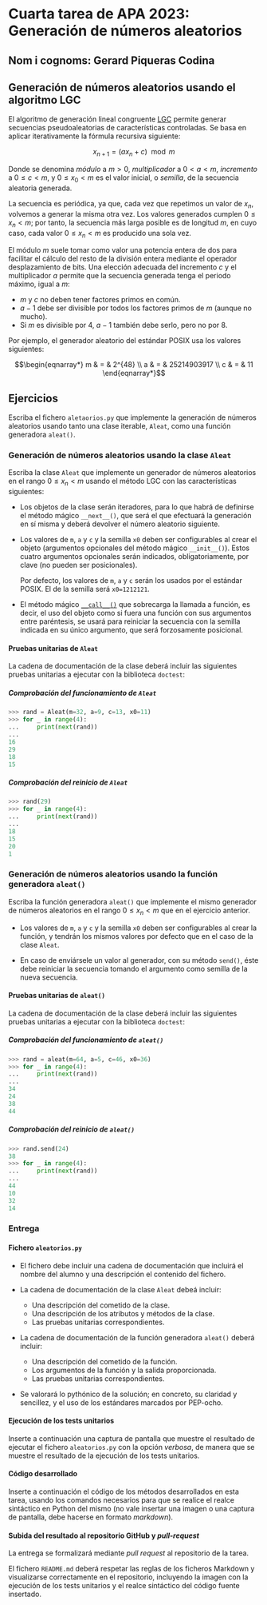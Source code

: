 # Cuarta tarea de APA 2023: Generación de números aleatorios

## Nom i cognoms: Gerard Piqueras Codina

## Generación de números aleatorios usando el algoritmo LGC

El algoritmo de generación lineal congruente
[LGC](https://en.wikipedia.org/wiki/Linear_congruential_generator) permite generar
secuencias pseudoaleatorias de características controladas. Se basa en aplicar
iterativamente la fórmula recursiva siguiente:

$$ x_{n + 1} = (a x_n + c) \mod m $$

Donde se denomina *módulo* a $m > 0$, *multiplicador* a $0 < a < m$, *incremento* a
$0 \le c < m$, y $0 \le x_0 < m$ es el valor inicial, o *semilla*, de la secuencia
aleatoria generada.

La secuencia es periódica, ya que, cada vez que repetimos un valor de $x_n$, volvemos a
generar la misma otra vez. Los valores generados cumplen $0 \le x_n < m$; por tanto, la
secuencia más larga posible es de longitud $m$, en cuyo caso, cada valor $0 \le x_n < m$
es producido una sola vez.

El módulo $m$ suele tomar como valor una potencia entera de dos para facilitar el cálculo
del resto de la división entera mediante el operador desplazamiento de bits. Una elección
adecuada del incremento $c$ y el multiplicador $a$ permite que la secuencia generada
tenga el periodo máximo, igual a $m$:

- $m$ y $c$ no deben tener factores primos en común.
- $a - 1$ debe ser divisible por todos los factores primos de $m$ (aunque no mucho).
- Si $m$ es divisible por 4, $a - 1$ también debe serlo, pero no por 8.

Por ejemplo, el generador aleatorio del estándar POSIX usa los valores siguientes:

$$\begin{eqnarray*}
        m & = & 2^{48} \\
        a & = & 25214903917 \\
        c & = & 11
\end{eqnarray*}$$

## Ejercicios

Escriba el fichero `aletaorios.py` que implemente la generación de números aleatorios
usando tanto una clase iterable, `Aleat`, como una función generadora `aleat()`.

### Generación de números aleatorios usando la clase `Aleat`

Escriba la clase `Aleat` que implemente un generador de números aleatorios en el rango
$0 \le x_n < m$ usando el método LGC con las características siguientes:

- Los objetos de la clase serán iteradores, para lo que habrá de definirse el método
  mágico `__next__()`, que será el que efectuará la generación en sí misma y deberá
  devolver el número aleatorio siguiente.

- Los valores de `m`, `a` y `c` y la semilla `x0` deben ser configurables al crear el
  objeto (argumentos opcionales del método mágico `__init__()`). Estos cuatro argumentos
  opcionales serán indicados, obligatoriamente, por clave (no pueden ser posicionales).

  Por defecto, los valores de `m`, `a` y `c` serán los usados por el estándar POSIX. El
  de la semilla será `x0=1212121`.

- El método mágico [`__call__()`](https://docs.python.org/3/reference/datamodel.html#object.__call__)
  que sobrecarga la llamada a función, es decir, el uso del objeto como si fuera una
  función con sus argumentos entre paréntesis, se usará para reiniciar la secuencia con
  la semilla indicada en su único argumento, que será forzosamente posicional.

#### Pruebas unitarias de `Aleat`

La cadena de documentación de la clase deberá incluir las siguientes pruebas unitarias
a ejecutar con la biblioteca `doctest`:

##### Comprobación del funcionamiento de `Aleat`

```python
>>> rand = Aleat(m=32, a=9, c=13, x0=11)
>>> for _ in range(4):
...     print(next(rand))
...
16
29
18
15
```

##### Comprobación del reinicio de `Aleat`

```python
>>> rand(29)
>>> for _ in range(4):
...     print(next(rand))
...
18
15
20
1
```

### Generación de números aleatorios usando la función generadora `aleat()`

Escriba la función generadora `aleat()` que implemente el mismo generador de números
aleatorios en el rango $0 \le x_n < m$ que en el ejercicio anterior.

- Los valores de `m`, `a` y `c` y la semilla `x0` deben ser configurables al crear la
  función, y tendrán los mismos valores por defecto que en el caso de la clase `Aleat`.

- En caso de enviársele un valor al generador, con su método `send()`, éste debe
  reiniciar la secuencia tomando el argumento como semilla de la nueva secuencia.

#### Pruebas unitarias de `aleat()`

La cadena de documentación de la clase deberá incluir las siguientes pruebas unitarias
a ejecutar con la biblioteca `doctest`:

##### Comprobación del funcionamiento de `aleat()`

```python
>>> rand = aleat(m=64, a=5, c=46, x0=36)
>>> for _ in range(4):
...     print(next(rand))
...
34
24
38
44
```

##### Comprobación del reinicio de `aleat()`

```python
>>> rand.send(24)
38
>>> for _ in range(4):
...     print(next(rand))
...
44
10
32
14
```

### Entrega

#### Fichero `aleatorios.py`

- El fichero debe incluir una cadena de documentación que incluirá el nombre del alumno
  y una descripción el contenido del fichero.

- La cadena de documentación de la clase `Aleat` debeá incluir:

  - Una descripción del cometido de la clase.
  - Una descripción de los atributos y métodos de la clase.
  - Las pruebas unitarias correspondientes.

- La cadena de documentación de la función generadora `aleat()` deberá incluir:

  - Una descripción del cometido de la función.
  - Los argumentos de la función y la salida proporcionada.
  - Las pruebas unitarias correspondientes.

- Se valorará lo pythónico de la solución; en concreto, su claridad y sencillez, y el
  uso de los estándares marcados por PEP-ocho.

#### Ejecución de los tests unitarios

Inserte a continuación una captura de pantalla que muestre el resultado de ejecutar el
fichero `aleatorios.py` con la opción *verbosa*, de manera que se muestre el
resultado de la ejecución de los tests unitarios.

#### Código desarrollado

Inserte a continuación el código de los métodos desarrollados en esta tarea, usando los
comandos necesarios para que se realice el realce sintáctico en Python del mismo (no
vale insertar una imagen o una captura de pantalla, debe hacerse en formato *markdown*).

#### Subida del resultado al repositorio GitHub y *pull-request*

La entrega se formalizará mediante *pull request* al repositorio de la tarea.

El fichero `README.md` deberá respetar las reglas de los ficheros Markdown y
visualizarse correctamente en el repositorio, incluyendo la imagen con la ejecución de
los tests unitarios y el realce sintáctico del código fuente insertado.
